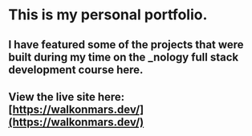 # This is my personal portfolio.

## I have featured some of the projects that were built during my time on the \_nology full stack development course here.

## View the live site here: [https://walkonmars.dev/](https://walkonmars.dev/)

